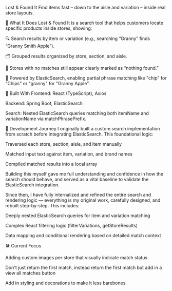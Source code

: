Lost & Found It
Find items fast – down to the aisle and variation – inside real store layouts.

🧠 What It Does
Lost & Found It is a search tool that helps customers locate specific products inside stores, showing:

🔍 Search results by item or variation (e.g., searching “Granny” finds “Granny Smith Apple”).

🗂️ Grouped results organized by store, section, and aisle.

🚫 Stores with no matches still appear clearly marked as “nothing found.”

🧪 Powered by ElasticSearch, enabling partial phrase matching like "chip" for "Chips" or "granny" for "Granny Apple".

🧱 Built With
Frontend: React (TypeScript), Axios

Backend: Spring Boot, ElasticSearch

Search: Nested ElasticSearch queries matching both itemName and variationName via matchPhrasePrefix.

🔨 Development Journey
I originally built a custom search implementation from scratch before integrating ElasticSearch. This foundational logic:

Traversed each store, section, aisle, and item manually

Matched input text against item, variation, and brand names

Compiled matched results into a local array

Building this myself gave me full understanding and confidence in how the search should behave, and served as a vital baseline to validate the ElasticSearch integration.

Since then, I have fully internalized and refined the entire search and rendering logic — everything is my original work, carefully designed, and rebuilt step-by-step. This includes:

Deeply nested ElasticSearch queries for item and variation matching

Complex React filtering logic (filterVariations, getStoreResults)

Data mapping and conditional rendering based on detailed match context

🛠️ Current Focus

Adding custom images per store that visually indicate match status

Don't just return the first match, instead return the first match but add in a view all matches button

Add in styling and decorations to make it less barebones.